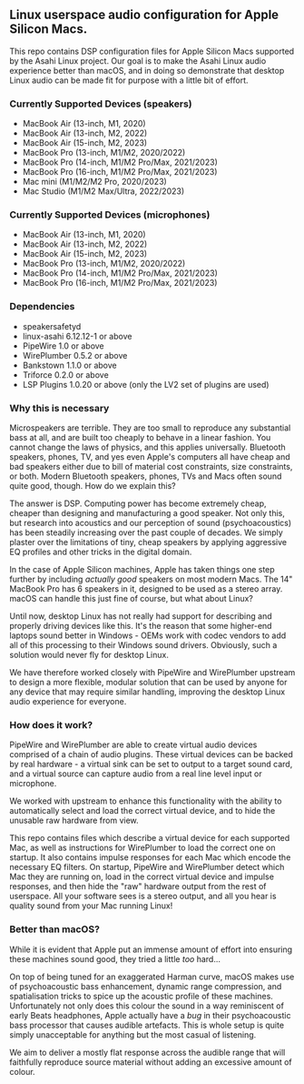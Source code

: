 ## Linux userspace audio configuration for Apple Silicon Macs.

This repo contains DSP configuration files for Apple Silicon Macs supported by the
Asahi Linux project. Our goal is to make the Asahi Linux audio experience better than macOS,
and in doing so demonstrate that desktop Linux audio can be made fit for purpose with
a little bit of effort.

### Currently Supported Devices (speakers)
* MacBook Air (13-inch, M1, 2020)
* MacBook Air (13-inch, M2, 2022)
* MacBook Air (15-inch, M2, 2023)
* MacBook Pro (13-inch, M1/M2, 2020/2022)
* MacBook Pro (14-inch, M1/M2 Pro/Max, 2021/2023)
* MacBook Pro (16-inch, M1/M2 Pro/Max, 2021/2023)
* Mac mini (M1/M2/M2 Pro, 2020/2023)
* Mac Studio (M1/M2 Max/Ultra, 2022/2023)

### Currently Supported Devices (microphones)
* MacBook Air (13-inch, M1, 2020)
* MacBook Air (13-inch, M2, 2022)
* MacBook Air (15-inch, M2, 2023)
* MacBook Pro (13-inch, M1/M2, 2020/2022)
* MacBook Pro (14-inch, M1/M2 Pro/Max, 2021/2023)
* MacBook Pro (16-inch, M1/M2 Pro/Max, 2021/2023)

### Dependencies
* speakersafetyd
* linux-asahi 6.12.12-1 or above
* PipeWire 1.0 or above
* WirePlumber 0.5.2 or above
* Bankstown 1.1.0 or above
* Triforce 0.2.0 or above
* LSP Plugins 1.0.20 or above (only the LV2 set of plugins are used)

### Why this is necessary
Microspeakers are terrible. They are too small to reproduce any substantial bass at all,
and are built too cheaply to behave in a linear fashion. You cannot change the laws of
physics, and this applies universally. Bluetooth speakers, phones, TV, and yes even
Apple's computers all have cheap and bad speakers either due to bill of material
cost constraints, size constraints, or both. Modern Bluetooth speakers, phones, TVs
and Macs often sound quite good, though. How do we explain this?

The answer is DSP. Computing power has become extremely cheap, cheaper than designing
and manufacturing a good speaker. Not only this, but research into acoustics and our
perception of sound (psychoacoustics) has been steadily increasing over the past couple
of decades. We simply plaster over the limitations of tiny, cheap speakers by applying
aggressive EQ profiles and other tricks in the digital domain.

In the case of Apple Silicon machines, Apple has taken things one step further by including
_actually good_ speakers on most modern Macs. The 14" MacBook Pro has 6 speakers in it,
designed to be used as a stereo array. macOS can handle this just fine of course, but
what about Linux?

Until now, desktop Linux has not really had support for describing and properly driving
devices like this. It's the reason that some higher-end laptops sound better in Windows -
OEMs work with codec vendors to add all of this processing to their Windows sound drivers.
Obviously, such a solution would never fly for desktop Linux.

We have therefore worked closely with PipeWire and WirePlumber upstream to design a more
flexible, modular solution that can be used by anyone for any device that may require similar
handling, improving the desktop Linux audio experience for everyone.

### How does it work?
PipeWire and WirePlumber are able to create virtual audio devices comprised of a chain of
audio plugins. These virtual devices can be backed by real hardware - a virtual sink can
be set to output to a target sound card, and a virtual source can capture audio from a real
line level input or microphone.

We worked with upstream to enhance this functionality with the ability to automatically
select and load the correct virtual device, and to hide the unusable raw hardware from view.

This repo contains files which describe a virtual device for each supported Mac, as well as
instructions for WirePlumber to load the correct one on startup. It also contains impulse
responses for each Mac which encode the necessary EQ filters. On startup, PipeWire and
WirePlumber detect which Mac they are running on, load in the correct virtual device and impulse
responses, and then hide the "raw" hardware output from the rest of userspace. All your software
sees is a stereo output, and all you hear is quality sound from your Mac running Linux!


### Better than macOS?
While it is evident that Apple put an immense amount of effort into ensuring these
machines sound good, they tried a little _too_ hard...

On top of being tuned for an exaggerated Harman curve, macOS makes use of psychoacoustic bass
enhancement, dynamic range compression, and spatialisation tricks to spice up the acoustic
profile of these machines. Unfortunately not only does this colour the sound
in a way reminiscent of early Beats headphones, Apple actually have a _bug_ in their
psychoacoustic bass processor that causes audible artefacts. This is whole setup is quite
simply unacceptable for anything but the most casual of listening.

We aim to deliver a mostly flat response across the audible range that will faithfully reproduce
source material without adding an excessive amount of colour.
